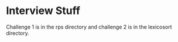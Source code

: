 Interview Stuff
===============

Challenge 1 is in the rps directory and challenge 2 is in the
lexicosort directory.
